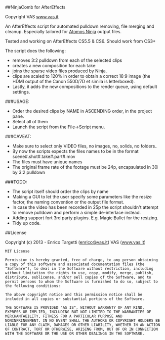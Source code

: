 ##NinjaComb for AfterEffects

Copyright VAS www.vas.it

An AfterEffects script for automated pulldown removing, file merging and cleanup. Especially tailored for [Atomos Ninja](http://www.atomos.com/ninja/) output files.

Tested and working on AfterEffects CS5.5 & CS6. Should work from CS3+

The script does the following:

- removes 3:2 pulldown from each of the selected clips 
- creates a new composition for each take
- joins the sparse video files produced by Ninja.
- clips are scaled to 120% in order to obtain a correct 16:9 image 
  (the HDMI output of the Canon 550D/7D et simila is letterboxed).
- Lastly, it adds the new compositions to the render queue, using default settings. 

###USAGE:

   - Order the desired clips by NAME in ASCENDING order, in the project pane.
   - Select all of them
   - Launch the script from the File->Script menu.


###CAVEAT: 
   - Make sure to select only VIDEO files, no images, no, solids, no folders..
   - By now the scripts expects the files names to be in the format scene#.shot#.take#.part#.mov
   - The files must have unique names
   - The original frame rate of the footage must be 24p, encapsulated in 30i by 3:2 pulldown 

     		
###TODO:
   - The script itself should order the clips by name
   - Making a GUI to let the user specify some parameters like the resize factor, the naming convention or the output file format.
   - In case the video has been recorded in 25p the script shouldn't attempt to remove pulldown and perform a simple de-interlace instead.
   - Adding support fort 3rd party plugins. E.g. Magic Bullet for the resizing.
   - Tidy up code.

##License

  Copyright (c) 2013 - Enrico Targetti (enrico@vas.it)
  					 VAS (www.vas.it)

	MIT License

	Permission is hereby granted, free of charge, to any person obtaining
	a copy of this software and associated documentation files (the
	"Software"), to deal in the Software without restriction, including
	without limitation the rights to use, copy, modify, merge, publish,
	distribute, sublicense, and/or sell copies of the Software, and to
	permit persons to whom the Software is furnished to do so, subject to
	the following conditions:

	The above copyright notice and this permission notice shall be
	included in all copies or substantial portions of the Software.

	THE SOFTWARE IS PROVIDED "AS IS", WITHOUT WARRANTY OF ANY KIND,
	EXPRESS OR IMPLIED, INCLUDING BUT NOT LIMITED TO THE WARRANTIES OF
	MERCHANTABILITY, FITNESS FOR A PARTICULAR PURPOSE AND
	NONINFRINGEMENT. IN NO EVENT SHALL THE AUTHORS OR COPYRIGHT HOLDERS BE
	LIABLE FOR ANY CLAIM, DAMAGES OR OTHER LIABILITY, WHETHER IN AN ACTION
	OF CONTRACT, TORT OR OTHERWISE, ARISING FROM, OUT OF OR IN CONNECTION
	WITH THE SOFTWARE OR THE USE OR OTHER DEALINGS IN THE SOFTWARE.

